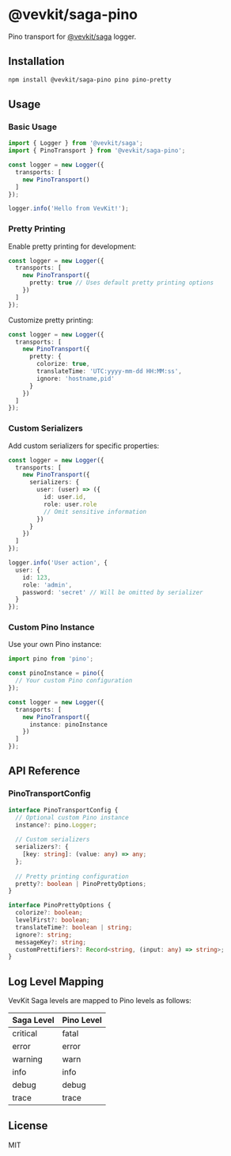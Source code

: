
# @vevkit/saga-pino

Pino transport for [@vevkit/saga](https://github.com/VevKit/saga) logger.

## Installation

```bash
npm install @vevkit/saga-pino pino pino-pretty
```

## Usage

### Basic Usage

```typescript
import { Logger } from '@vevkit/saga';
import { PinoTransport } from '@vevkit/saga-pino';

const logger = new Logger({
  transports: [
    new PinoTransport()
  ]
});

logger.info('Hello from VevKit!');
```

### Pretty Printing

Enable pretty printing for development:

```typescript
const logger = new Logger({
  transports: [
    new PinoTransport({
      pretty: true // Uses default pretty printing options
    })
  ]
});
```

Customize pretty printing:

```typescript
const logger = new Logger({
  transports: [
    new PinoTransport({
      pretty: {
        colorize: true,
        translateTime: 'UTC:yyyy-mm-dd HH:MM:ss',
        ignore: 'hostname,pid'
      }
    })
  ]
});
```

### Custom Serializers

Add custom serializers for specific properties:

```typescript
const logger = new Logger({
  transports: [
    new PinoTransport({
      serializers: {
        user: (user) => ({
          id: user.id,
          role: user.role
          // Omit sensitive information
        })
      }
    })
  ]
});

logger.info('User action', { 
  user: { 
    id: 123, 
    role: 'admin',
    password: 'secret' // Will be omitted by serializer
  }
});
```

### Custom Pino Instance

Use your own Pino instance:

```typescript
import pino from 'pino';

const pinoInstance = pino({
  // Your custom Pino configuration
});

const logger = new Logger({
  transports: [
    new PinoTransport({
      instance: pinoInstance
    })
  ]
});
```

## API Reference

### PinoTransportConfig

```typescript
interface PinoTransportConfig {
  // Optional custom Pino instance
  instance?: pino.Logger;
  
  // Custom serializers
  serializers?: {
    [key: string]: (value: any) => any;
  };
  
  // Pretty printing configuration
  pretty?: boolean | PinoPrettyOptions;
}

interface PinoPrettyOptions {
  colorize?: boolean;
  levelFirst?: boolean;
  translateTime?: boolean | string;
  ignore?: string;
  messageKey?: string;
  customPrettifiers?: Record<string, (input: any) => string>;
}
```

## Log Level Mapping

VevKit Saga levels are mapped to Pino levels as follows:

| Saga Level | Pino Level |
|------------|------------|
| critical   | fatal      |
| error      | error      |
| warning    | warn       |
| info       | info       |
| debug      | debug      |
| trace      | trace      |

## License

MIT
```